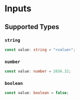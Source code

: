 # Inputs


## Supported Types

### `string`

```typescript
const value: string = "<value>";
```

### `number`

```typescript
const value: number = 2656.32;
```

### `boolean`

```typescript
const value: boolean = false;
```

